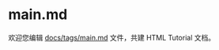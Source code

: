 main.md
===

欢迎您编辑 <a target="__blank" href="https://github.com/jaywcjlove/html-tutorial/blob/main/docs/tags/main.md">docs/tags/main.md</a> 文件，共建 HTML Tutorial 文档。